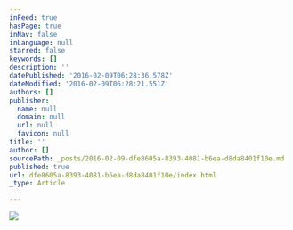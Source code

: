 ```yaml
---
inFeed: true
hasPage: true
inNav: false
inLanguage: null
starred: false
keywords: []
description: ''
datePublished: '2016-02-09T06:28:36.578Z'
dateModified: '2016-02-09T06:28:21.551Z'
authors: []
publisher:
  name: null
  domain: null
  url: null
  favicon: null
title: ''
author: []
sourcePath: _posts/2016-02-09-dfe8605a-8393-4081-b6ea-d8da8401f10e.md
published: true
url: dfe8605a-8393-4081-b6ea-d8da8401f10e/index.html
_type: Article

---
```

![](https://the-grid-user-content.s3-us-west-2.amazonaws.com/71d11466-743f-4dd5-80f1-62da66911725.jpg)
